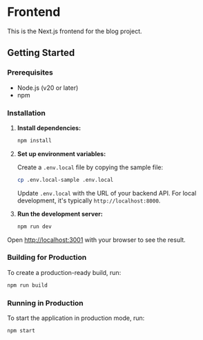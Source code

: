 # Frontend

This is the Next.js frontend for the blog project.

## Getting Started

### Prerequisites

- Node.js (v20 or later)
- npm

### Installation

1.  **Install dependencies:**

    ```bash
    npm install
    ```

2.  **Set up environment variables:**

    Create a `.env.local` file by copying the sample file:

    ```bash
    cp .env.local-sample .env.local
    ```

    Update `.env.local` with the URL of your backend API. For local development, it's typically `http://localhost:8000`.

3.  **Run the development server:**

    ```bash
    npm run dev
    ```

Open [http://localhost:3001](http://localhost:3001) with your browser to see the result.

### Building for Production

To create a production-ready build, run:

```bash
npm run build
```

### Running in Production

To start the application in production mode, run:

```bash
npm start
```
